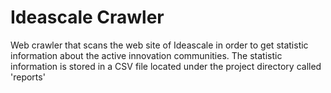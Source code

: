 Ideascale Crawler
================

Web crawler that scans the web site of Ideascale in order to get statistic information about the active innovation communities. The statistic information is stored in a CSV file located under the project directory called 'reports'
